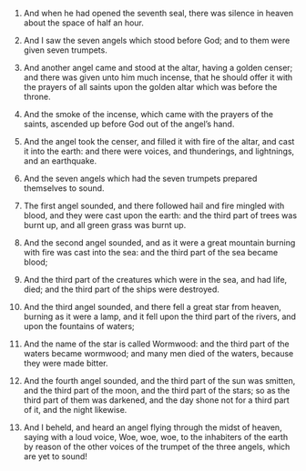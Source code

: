 1. And when he had opened the seventh seal, there was silence in
heaven about the space of half an hour.

2. And I saw the seven angels which stood before God; and to them
were given seven trumpets.

3. And another angel came and stood at the altar, having a golden
censer; and there was given unto him much incense, that he should
offer it with the prayers of all saints upon the golden altar which
was before the throne.

4. And the smoke of the incense, which came with the prayers of the
saints, ascended up before God out of the angel’s hand.

5. And the angel took the censer, and filled it with fire of the
altar, and cast it into the earth: and there were voices, and
thunderings, and lightnings, and an earthquake.

6. And the seven angels which had the seven trumpets prepared
themselves to sound.

7. The first angel sounded, and there followed hail and fire mingled
with blood, and they were cast upon the earth: and the third part of
trees was burnt up, and all green grass was burnt up.

8. And the second angel sounded, and as it were a great mountain
burning with fire was cast into the sea: and the third part of the sea
became blood;

9. And the third part of the creatures which were in
the sea, and had life, died; and the third part of the ships were
destroyed.

10. And the third angel sounded, and there fell a great star from
heaven, burning as it were a lamp, and it fell upon the third part of
the rivers, and upon the fountains of waters;

11. And the name of the
star is called Wormwood: and the third part of the waters became
wormwood; and many men died of the waters, because they were made
bitter.

12. And the fourth angel sounded, and the third part of the sun was
smitten, and the third part of the moon, and the third part of the
stars; so as the third part of them was darkened, and the day shone
not for a third part of it, and the night likewise.

13. And I beheld, and heard an angel flying through the midst of
heaven, saying with a loud voice, Woe, woe, woe, to the inhabiters of
the earth by reason of the other voices of the trumpet of the three
angels, which are yet to sound!